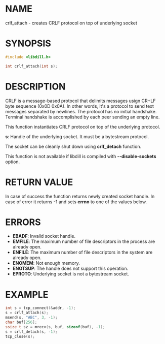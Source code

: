 # NAME

crlf_attach - creates CRLF protocol on top of underlying socket

# SYNOPSIS

```c
#include <libdill.h>

int crlf_attach(int s);
```

# DESCRIPTION

CRLF is a message-based protocol that delimits messages usign CR+LF byte
sequence (0x0D 0x0A). In other words, it's a protocol to send text
messages separated by newlines. The protocol has no initial handshake.
Terminal handshake is accomplished by each peer sending an empty line.

This function instantiates CRLF protocol on top of the underlying
protocol.

**s**: Handle of the underlying socket. It must be a bytestream protocol.

The socket can be cleanly shut down using **crlf_detach** function.

This function is not available if libdill is compiled with **--disable-sockets** option.

# RETURN VALUE

In case of success the function returns newly created socket handle. In case of error it returns -1 and sets **errno** to one of the values below.

# ERRORS

* **EBADF**: Invalid socket handle.
* **EMFILE**: The maximum number of file descriptors in the process are already open.
* **ENFILE**: The maximum number of file descriptors in the system are already open.
* **ENOMEM**: Not enough memory.
* **ENOTSUP**: The handle does not support this operation.
* **EPROTO**: Underlying socket is not a bytestream socket.

# EXAMPLE

```c
int s = tcp_connect(&addr, -1);
s = crlf_attach(s);
msend(s, "ABC", 3, -1);
char buf[256];
ssize_t sz = mrecv(s, buf, sizeof(buf), -1);
s = crlf_detach(s, -1);
tcp_close(s);
```
